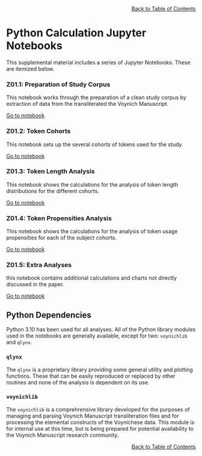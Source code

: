 <div align="right">

[Back to Table of Contents](README.md#Table-of-Contents)

</div>

# Python Calculation Jupyter Notebooks
This supplemental material includes a series of Jupyter Notebooks. These are itemized below.

<h3>Z01.1: Preparation of Study Corpus</h3>
This notebook works through the preparation of a clean study corpus by 
 extraction of data from the transliterated the Voynich Manuscript.

[Go to notebook](./Z01.1_Preparation_of_Study_Corpus.ipynb)


<h3>Z01.2: Token Cohorts</h3>
This notebook sets up the several cohorts of tokens used for the study.

[Go to notebook](./Z01.2_Token_Cohorts.ipynb)
  
<h3>Z01.3: Token Length Analysis</h3>
This notebook shows the calculations for the analysis of token length distributions for the different cohorts.

[Go to notebook](./Z01.3_Token_Length_Analysis.ipynb)


<h3>Z01.4: Token Propensities Analysis</h3>
This notebook shows the calculations for the analysis of token usage propensities for each of the subject cohorts.

[Go to notebook](./Z01.4_Token_Propensities_Analysis.ipynb)
  
<h3>Z01.5: Extra Analyses</h3>
this notebook contains additional calculations and charts not directly discussed in the paper.
    
[Go to notebook](./Z01.5_Extra_Analyses.ipynb)

<h2>Python Dependencies</h2>
Python 3.10 has been used for all analyses.
All of the Python library modules used in the notebooks are generally available, except for two: <code>voynichlib</code> and <code>qlynx</code>.

<h3><code>qlynx</code></h3>
The <code>qlynx</code> is a proprietary library providing some general utility and plotting functions. These 
that can be easily reproduced or replaced by
other routines and none of the analysis is dependent on its use.

<h3><code>voynichlib</code></h3>
The <code>voynichlib</code> is a comprehrensive library
developed for the purposes of managing and parsing  Voynich Manuscript transliteration files and for processing
the elemental constructs of the Voynichese data.  This module is for internal use at this time, but is
being prepared for potential availability to the Voynich Manuscript research community.




<div align="right">

[Back to Table of Contents](README.md#Table-of-Contents)

</div>
